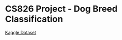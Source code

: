 # CS826 Project - Dog Breed Classification

[Kaggle Dataset](https://www.kaggle.com/datasets/jessicali9530/stanford-dogs-dataset)
